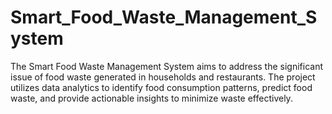 # Smart_Food_Waste_Management_System
The Smart Food Waste Management System aims to address the significant issue of food waste generated in households and restaurants. The project utilizes data analytics to identify food consumption patterns, predict food waste, and provide actionable insights to minimize waste effectively.

